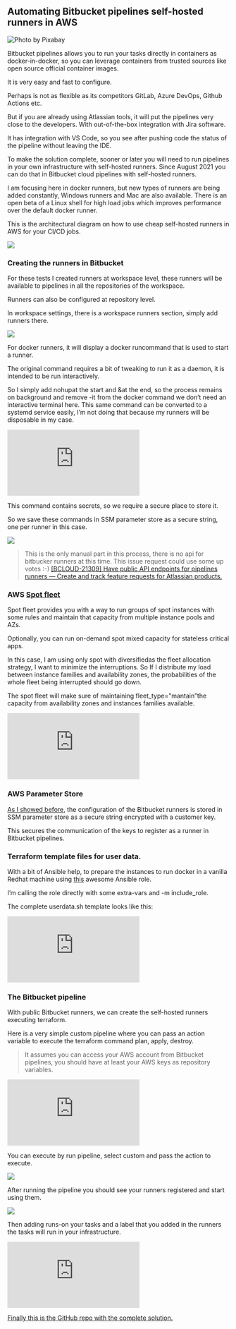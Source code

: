 
## Automating Bitbucket pipelines self-hosted runners in AWS

![Photo by Pixabay](https://cdn-images-1.medium.com/max/14394/1*Mr5yyYUmVY1UYzaGvDof6g.jpeg)

Bitbucket pipelines allows you to run your tasks directly in containers as docker-in-docker, so you can leverage containers from trusted sources like open source official container images.

It is very easy and fast to configure.

Perhaps is not as flexible as its competitors GitLab, Azure DevOps, Github Actions etc.

But if you are already using Atlassian tools, it will put the pipelines very close to the developers. With out-of-the-box integration with Jira software.

It has integration with VS Code, so you see after pushing code the status of the pipeline without leaving the IDE.

To make the solution complete, sooner or later you will need to run pipelines in your own infrastructure with self-hosted runners. Since August 2021 you can do that in Bitbucket cloud pipelines with self-hosted runners.

I am focusing here in docker runners, but new types of runners are being added constantly, Windows runners and Mac are also available. There is an open beta of a Linux shell for high load jobs which improves performance over the default docker runner.

This is the architectural diagram on how to use cheap self-hosted runners in AWS for your CI/CD jobs.

![](https://cdn-images-1.medium.com/max/2102/1*W4UItFALBcdj_I__ibt14A.png)

### Creating the runners in Bitbucket

For these tests I created runners at workspace level, these runners will be available to pipelines in all the repositories of the workspace.

Runners can also be configured at repository level.

In workspace settings, there is a workspace runners section, simply add runners there.

![](https://cdn-images-1.medium.com/max/3664/1*corBc081g5zK13CbnCighA.png)

For docker runners, it will display a docker runcommand that is used to start a runner.

The original command requires a bit of tweaking to run it as a daemon, it is intended to be run interactively.

So I simply add nohupat the start and &at the end, so the process remains on background and remove -it from the docker command we don’t need an interactive terminal here. This same command can be converted to a systemd service easily, I’m not doing that because my runners will be disposable in my case.

 <iframe src="https://medium.com/media/6079d6703e181e62b20919b9ed757668" frameborder=0></iframe>

This command contains secrets, so we require a secure place to store it.

So we save these commands in SSM parameter store as a secure string, one per runner in this case.

![](https://cdn-images-1.medium.com/max/5060/1*Qcpyw8extmy-RibfN-E8hQ.png)
>  This is the only manual part in this process, there is no api for bitbucker runners at this time.
>  This issue request could use some up votes :-)
>  [[BCLOUD-21309] Have public API endpoints for pipelines runners — Create and track feature requests for Atlassian products.](https://jira.atlassian.com/browse/BCLOUD-21309)

### AWS [Spot fleet](http://ssm_access_for_instances)

Spot fleet provides you with a way to run groups of spot instances with some rules and maintain that capacity from multiple instance pools and AZs.

Optionally, you can run on-demand spot mixed capacity for stateless critical apps.

In this case, I am using only spot with diversifiedas the fleet allocation strategy, I want to minimize the interruptions. So If I distribute my load between instance families and availability zones, the probabilities of the whole fleet being interrupted should go down.

The spot fleet will make sure of maintaining fleet_type="mantain”the capacity from availability zones and instances families available.

 <iframe src="https://medium.com/media/d47d3e291540765d574af97a04bd13f9" frameborder=0></iframe>

### AWS Parameter Store

[As I showed before](#8149), the configuration of the Bitbucket runners is stored in SSM parameter store as a secure string encrypted with a customer key.

This secures the communication of the keys to register as a runner in Bitbucket pipelines.

### Terraform template files for user data.

With a bit of Ansible help, to prepare the instances to run docker in a vanilla Redhat machine using [this](https://galaxy.ansible.com/geerlingguy/docker) awesome Ansible role.

I’m calling the role directly with some extra-vars and -m include_role.

The complete userdata.sh template looks like this:

 <iframe src="https://medium.com/media/fef68e5648f16b5ca1efc0b3e3b93f48" frameborder=0></iframe>

### The Bitbucket pipeline

With public Bitbucket runners, we can create the self-hosted runners executing terraform.

Here is a very simple custom pipeline where you can pass an action variable to execute the terraform command plan, apply, destroy.
>  It assumes you can access your AWS account from Bitbucket pipelines, you should have at least your AWS keys as repository variables.

 <iframe src="https://medium.com/media/b13676e882a34e962acd01c00b9c5ff7" frameborder=0></iframe>

You can execute by run pipeline, select custom and pass the action to execute.

![](https://cdn-images-1.medium.com/max/2508/1*LPwXHL4HAt8dv6wiv39iuQ.png)

After running the pipeline you should see your runners registered and start using them.

![](https://cdn-images-1.medium.com/max/2000/1*9llcPBCCgh_hZym2paz4vQ.png)

Then adding runs-on your tasks and a label that you added in the runners the tasks will run in your infrastructure.

 <iframe src="https://medium.com/media/52646649b106ada96ae20542b0de329a" frameborder=0></iframe>

[Finally this is the GitHub repo with the complete solution.](https://github.com/agrana/bb-runners-spot-fleet)

